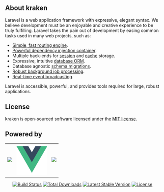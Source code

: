 ## About kraken

Laravel is a web application framework with expressive, elegant syntax. We believe development must be an enjoyable and creative experience to be truly fulfilling. Laravel takes the pain out of development by easing common tasks used in many web projects, such as:

- [Simple, fast routing engine](https://laravel.com/docs/routing).
- [Powerful dependency injection container](https://laravel.com/docs/container).
- Multiple back-ends for [session](https://laravel.com/docs/session) and [cache](https://laravel.com/docs/cache) storage.
- Expressive, intuitive [database ORM](https://laravel.com/docs/eloquent).
- Database agnostic [schema migrations](https://laravel.com/docs/migrations).
- [Robust background job processing](https://laravel.com/docs/queues).
- [Real-time event broadcasting](https://laravel.com/docs/broadcasting).

Laravel is accessible, powerful, and provides tools required for large, robust applications.


## License

kraken is open-sourced software licensed under the [MIT license](https://opensource.org/licenses/MIT).

## Powered by
<table align="center">
    <tr>
        <td>
            <a href="https://laravel.com" target="_blank">
                <img src="https://raw.githubusercontent.com/laravel/art/master/logo-lockup/5%20SVG/2%20CMYK/1%20Full%20Color/laravel-logolockup-cmyk-red.svg" height="100">
            </a>
        </td>
        <td>
            <a href="https://docker.com" target="_blank">
                <img src="https://raw.githubusercontent.com/github/explore/80688e429a7d4ef2fca1e82350fe8e3517d3494d/topics/vue/vue.png" height="100">
            </a>
        </td>
        <td>
            <a href="https://docker.com" target="_blank">
                <img src="https://www.docker.com/sites/default/files/d8/2019-07/horizontal-logo-monochromatic-white.png" height="100">
                </a>
        </td>
    </tr>
</table>

<p align="center">
    <a href="https://travis-ci.org/laravel/framework"><img src="https://travis-ci.org/laravel/framework.svg" alt="Build Status"></a>
    <a href="https://packagist.org/packages/laravel/framework"><img src="https://img.shields.io/packagist/dt/laravel/framework" alt="Total Downloads"></a>
    <a href="https://packagist.org/packages/laravel/framework"><img src="https://img.shields.io/packagist/v/laravel/framework" alt="Latest Stable Version"></a>
    <a href="https://packagist.org/packages/laravel/framework">
    <img src="https://img.shields.io/packagist/l/laravel/framework" alt="License">
    </a>
</p>
